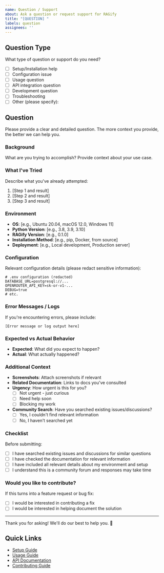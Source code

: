 ```yaml
---
name: Question / Support
about: Ask a question or request support for RAGify
title: "[QUESTION] "
labels: question
assignees: ''
---
```


## Question Type

What type of question or support do you need?

- [ ] Setup/Installation help
- [ ] Configuration issue
- [ ] Usage question
- [ ] API integration question
- [ ] Development question
- [ ] Troubleshooting
- [ ] Other (please specify):

## Question

Please provide a clear and detailed question. The more context you provide, the better we can help you.

### Background

What are you trying to accomplish? Provide context about your use case.

### What I've Tried

Describe what you've already attempted:

1. [Step 1 and result]
2. [Step 2 and result]
3. [Step 3 and result]

### Environment

- **OS**: [e.g., Ubuntu 20.04, macOS 12.0, Windows 11]
- **Python Version**: [e.g., 3.8, 3.9, 3.10]
- **RAGify Version**: [e.g., 0.1.0]
- **Installation Method**: [e.g., pip, Docker, from source]
- **Deployment**: [e.g., Local development, Production server]

### Configuration

Relevant configuration details (please redact sensitive information):

```env
# .env configuration (redacted)
DATABASE_URL=postgresql://...
OPENROUTER_API_KEY=sk-or-v1-...
DEBUG=true
# etc.
```

### Error Messages / Logs

If you're encountering errors, please include:

```
[Error message or log output here]
```

### Expected vs Actual Behavior

- **Expected**: What did you expect to happen?
- **Actual**: What actually happened?

### Additional Context

- **Screenshots**: Attach screenshots if relevant
- **Related Documentation**: Links to docs you've consulted
- **Urgency**: How urgent is this for you?
  - [ ] Not urgent - just curious
  - [ ] Need help soon
  - [ ] Blocking my work
- **Community Search**: Have you searched existing issues/discussions?
  - [ ] Yes, I couldn't find relevant information
  - [ ] No, I haven't searched yet

### Checklist

Before submitting:
- [ ] I have searched existing issues and discussions for similar questions
- [ ] I have checked the documentation for relevant information
- [ ] I have included all relevant details about my environment and setup
- [ ] I understand this is a community forum and responses may take time

### Would you like to contribute?

If this turns into a feature request or bug fix:
- [ ] I would be interested in contributing a fix
- [ ] I would be interested in helping document the solution

---

Thank you for asking! We'll do our best to help you. 🤝

## Quick Links

- [Setup Guide](docs/setup.md)
- [Usage Guide](docs/usage.md)
- [API Documentation](http://localhost:8000/docs)
- [Contributing Guide](CONTRIBUTING.md)
